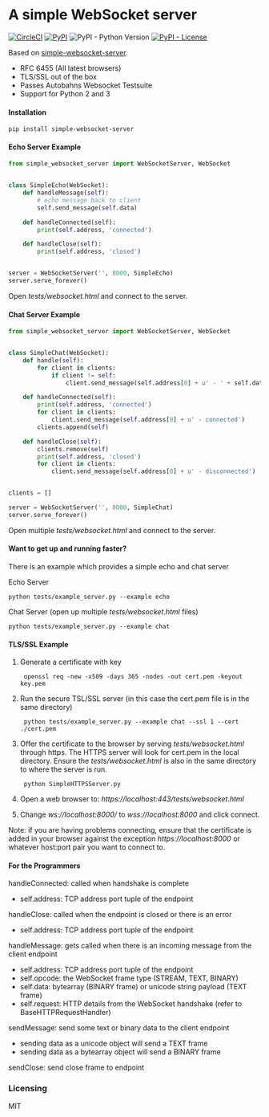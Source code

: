 # A simple WebSocket server

[![CircleCI](https://img.shields.io/circleci/project/github/pikhovkin/simple-websocket-server.svg)](https://circleci.com/gh/pikhovkin/simple-websocket-server)
[![PyPI](https://img.shields.io/pypi/v/simple-websocket-server.svg)](https://pypi.org/project/simple-websocket-server/)
![PyPI - Python Version](https://img.shields.io/pypi/pyversions/simple-websocket-server.svg)
[![PyPI - License](https://img.shields.io/pypi/l/simple-websocket-server.svg)](./LICENSE)

Based on [simple-websocket-server](https://github.com/dpallot/simple-websocket-server).

- RFC 6455 (All latest browsers)
- TLS/SSL out of the box
- Passes Autobahns Websocket Testsuite
- Support for Python 2 and 3

#### Installation

    pip install simple-websocket-server

#### Echo Server Example

`````python
from simple_websocket_server import WebSocketServer, WebSocket


class SimpleEcho(WebSocket):
    def handleMessage(self):
        # echo message back to client
        self.send_message(self.data)

    def handleConnected(self):
        print(self.address, 'connected')

    def handleClose(self):
        print(self.address, 'closed')


server = WebSocketServer('', 8000, SimpleEcho)
server.serve_forever()
`````

Open *tests/websocket.html* and connect to the server.

#### Chat Server Example

`````python
from simple_websocket_server import WebSocketServer, WebSocket


class SimpleChat(WebSocket):
    def handle(self):
        for client in clients:
            if client != self:
                client.send_message(self.address[0] + u' - ' + self.data)

    def handleConnected(self):
        print(self.address, 'connected')
        for client in clients:
            client.send_message(self.address[0] + u' - connected')
        clients.append(self)

    def handleClose(self):
        clients.remove(self)
        print(self.address, 'closed')
        for client in clients:
            client.send_message(self.address[0] + u' - disconnected')


clients = []

server = WebSocketServer('', 8000, SimpleChat)
server.serve_forever()
`````
Open multiple *tests/websocket.html* and connect to the server.

#### Want to get up and running faster?

There is an example which provides a simple echo and chat server

Echo Server

    python tests/example_server.py --example echo

Chat Server (open up multiple *tests/websocket.html* files)

    python tests/example_server.py --example chat

#### TLS/SSL Example

1) Generate a certificate with key

        openssl req -new -x509 -days 365 -nodes -out cert.pem -keyout key.pem

2) Run the secure TSL/SSL server (in this case the cert.pem file is in the same directory)

        python tests/example_server.py --example chat --ssl 1 --cert ./cert.pem

3) Offer the certificate to the browser by serving *tests/websocket.html* through https.
The HTTPS server will look for cert.pem in the local directory.
Ensure the *tests/websocket.html* is also in the same directory to where the server is run.

        python SimpleHTTPSServer.py

4) Open a web browser to: *https://localhost:443/tests/websocket.html*

5) Change *ws://localhost:8000/* to *wss://localhost:8000* and click connect.

Note: if you are having problems connecting, ensure that the certificate is added in your browser against the exception *https://localhost:8000* or whatever host:port pair you want to connect to.

#### For the Programmers

handleConnected: called when handshake is complete
 - self.address: TCP address port tuple of the endpoint

handleClose: called when the endpoint is closed or there is an error
 - self.address: TCP address port tuple of the endpoint

handleMessage: gets called when there is an incoming message from the client endpoint
 - self.address: TCP address port tuple of the endpoint
 - self.opcode: the WebSocket frame type (STREAM, TEXT, BINARY)
 - self.data: bytearray (BINARY frame) or unicode string payload (TEXT frame)  
 - self.request: HTTP details from the WebSocket handshake (refer to BaseHTTPRequestHandler)

sendMessage: send some text or binary data to the client endpoint
 - sending data as a unicode object will send a TEXT frame
 - sending data as a bytearray object will send a BINARY frame

sendClose: send close frame to endpoint

### Licensing

MIT
